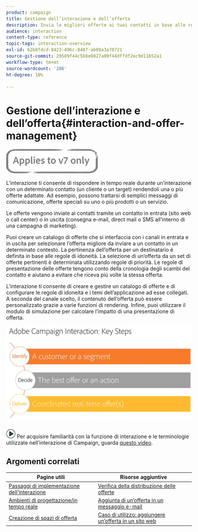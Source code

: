 ```yaml
---
product: campaign
title: Gestione dell’interazione e dell’offerta
description: Invia le migliori offerte ai tuoi contatti in base alle regole di idoneità.
audience: interaction
content-type: reference
topic-tags: interaction-overview
exl-id: 62b8fdcd-8423-496c-8407-ab89a3a70721
source-git-commit: 20509f44c5b8e0827a09f44dffdf2ec9d11652a1
workflow-type: tm+mt
source-wordcount: '286'
ht-degree: 10%

---
```


# Gestione dell’interazione e dell’offerta{#interaction-and-offer-management}

![](../../assets/v7-only.svg)

L’interazione ti consente di rispondere in tempo reale durante un’interazione con un determinato contatto (un cliente o un target) rendendoli una o più offerte adattate. Ad esempio, possono trattarsi di semplici messaggi di comunicazione, offerte speciali su uno o più prodotti o un servizio.

Le offerte vengono inviate ai contatti tramite un contatto in entrata (sito web o call center) o in uscita (consegna e-mail, direct mail o SMS all’interno di una campagna di marketing).

Puoi creare un catalogo di offerte che si interfaccia con i canali in entrata e in uscita per selezionare l’offerta migliore da inviare a un contatto in un determinato contesto. La pertinenza dell’offerta per un destinatario è definita in base alle regole di idoneità. La selezione di un’offerta da un set di offerte pertinenti è determinata utilizzando regole di priorità. Le regole di presentazione delle offerte tengono conto della cronologia degli scambi del contatto e aiutano a evitare che riceva più volte la stessa offerta.

L’interazione ti consente di creare e gestire un catalogo di offerte e di configurare le regole di idoneità e i temi dell’applicazione ad esse collegati. A seconda del canale scelto, il contenuto dell’offerta può essere personalizzato grazie a varie funzioni di rendering. Infine, puoi utilizzare il modulo di simulazione per calcolare l’impatto di una presentazione di offerta.

![](assets/Offermgt2.png)

![](assets/do-not-localize/how-to-video.png) Per acquisire familiarità con la funzione di interazione e le terminologie utilizzate nell’interazione di Campaign, guarda  [questo video](https://helpx.adobe.com/campaign/classic/how-to/acs-overview.html?playlist=/ccx/v1/collection/product/campaign/classic/segment/digital-marketers/explevel/intermediate/applaunch/get-started/collection.ccx.js&amp;ref=helpx.adobe.com).

## Argomenti correlati

| Pagine utili | Risorse aggiuntive |
|---|---|
| [Passaggi di implementazione dell’interazione](../../interaction/using/implementation-steps.md) | [Verifica della distribuzione delle offerte](../../interaction/using/about-offers-simulation.md) |
| [Ambienti di progettazione/in tempo reale](../../interaction/using/live-design-environments.md) | [Aggiunta di un’offerta in un messaggio e-mail](../../interaction/using/integrating-an-offer-via-the-wizard.md) |
| [Creazione di spazi di offerta](../../interaction/using/creating-offer-spaces.md) | [Caso di utilizzo: aggiungere un’offerta in un sito web](../../interaction/using/offers-on-an-inbound-channel.md) |
